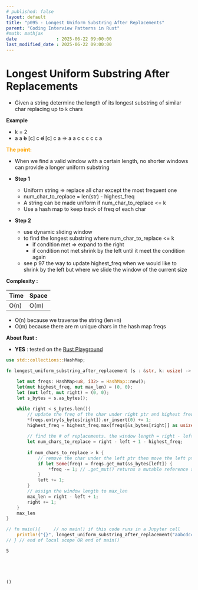 ```yaml
---
# published: false
layout: default
title: "p095 - Longest Uniform Substring After Replacements"
parent: "Coding Interview Patterns in Rust"
#math: mathjax
date               : 2025-06-22 09:00:00
last_modified_date : 2025-06-22 09:00:00
---
```


# Longest Uniform Substring After Replacements

* Given a string determine the length of its longest substring of similar char replacing up to `k` chars

**Example**
* k = 2
* a a ~~b~~ [c] c ~~d~~ [c] c a => a a c c c c c a

<span style="color:orange"><b>The point:</b></span>

* When we find a valid window with a certain length, no shorter windows can provide a longer uniform substring

* **Step 1**
    * Uniform string => replace all char except the most frequent one
    * num_char_to_replace = len(str) - highest_freq
    * A string can be made uniform if num_char_to_replace <= k
    * Use a hash map to keep track of freq of each char
* **Step 2**
    * use dynamic sliding window
    * to find the longest substring where num_char_to_replace <= k
        * if condition met => expand to the right
        * if condition not met shrink by the left until it meet the condition again
    * see p 97 the way to update highest_freq when we would like to shrink by the left but where we slide the window of the current size 

**Complexity :**

| Time | Space |
|------|-------|
| O(n) | O(m)  |

* O(n) because we traverse the string (len=n)
* O(m) because there are m unique chars in the hash map freqs


**About Rust :**
* **YES** : tested on the [Rust Playground](https://play.rust-lang.org/)



<!-- <span style="color:red"><b>TODO : </b></span> 
* Add comments in the source code        
 -->

<!-- * <span style="color:lime"><b>Preferred solution?</b></span>      -->



```rust
use std::collections::HashMap;

fn longest_uniform_substring_after_replacement (s : &str, k: usize) -> usize{
    
    let mut freqs: HashMap<u8, i32> = HashMap::new();
    let(mut highest_freq, mut max_len) = (0, 0);
    let (mut left, mut right) = (0, 0);
    let s_bytes = s.as_bytes(); 

    while right < s_bytes.len(){
        // update the freq of the char under right ptr and highest freq of the current window
        *freqs.entry(s_bytes[right]).or_insert(0) += 1;
        highest_freq = highest_freq.max(freqs[&s_bytes[right]] as usize);
        
        // find the # of replacements. the window length = right - left + 1
        let num_chars_to_replace = right - left + 1 - highest_freq;
        
        if num_chars_to_replace > k {
            // remove the char under the left ptr then move the left ptr
            if let Some(freq) = freqs.get_mut(&s_bytes[left]) {
                *freq -= 1; // .get_mut() returns a mutable reference so we dereference it to modify the value
            }
            left += 1;
        }
        // assign the window length to max_len
        max_len = right - left + 1;
        right += 1;
    }
    max_len
}

// fn main(){     // no main() if this code runs in a Jupyter cell 
    println!("{}", longest_uniform_substring_after_replacement("aabcdcca", 2)) // 5
// } // end of local scope OR end of main()       


```

    5





    ()


